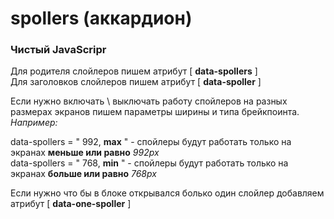 # spollers (аккардион)
### Чистый JavaScripr
Для родителя слойлеров пишем атрибут  [ **data-spollers** ]<br>
Для заголовков слойлеров пишем атрибут [ **data-spoller** ]<br>

Если нужно включать \ выключать работу спойлеров на разных размерах экранов
пишем параметры ширины и типа брейкпоинта.
_Например:_

data-spollers = " 992, **max** " - спойлеры будут работать только на экранах **меньше или равно** _992px_<br>
data-spollers = " 768, **min** " - спойлеры будут работать только на экранах **больше или равно** _768px_

Если нужно что бы в блоке открывался болько один слойлер добавляем атрибут [ **data-one-spoller** ]
